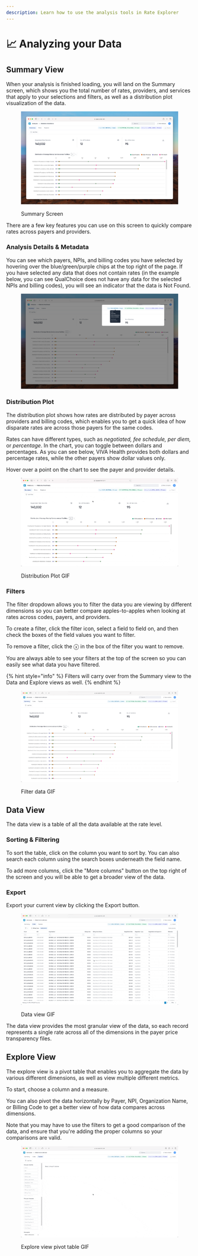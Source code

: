 ```yaml
---
description: Learn how to use the analysis tools in Rate Explorer
---
```


# 📈 Analyzing your Data

## Summary View

When your analysis is finished loading, you will land on the Summary screen, which shows you the total number of rates, providers, and services that apply to your selections and filters, as well as a distribution plot visualization of the data.

<figure><img src="../../.gitbook/assets/CleanShot 2024-03-20 at 10.56.34@2x (1).png" alt=""><figcaption><p>Summary Screen</p></figcaption></figure>

There are a few key features you can use on this screen to quickly compare rates across payers and providers.&#x20;

### Analysis Details & Metadata

You can see which payers, NPIs, and billing codes you have selected by hovering over the blue/green/purple chips at the top right of the page. If you have selected any data that does not contain rates (in the example below, you can see QualChoice does not have any data for the selected NPIs and billing codes), you will see an indicator that the data is Not Found.

<figure><img src="../../.gitbook/assets/CleanShot 2024-03-20 at 13.04.28@2x.png" alt=""><figcaption></figcaption></figure>

### Distribution Plot

The distribution plot shows how rates are distributed by payer across providers and billing codes, which enables you to get a quick idea of how disparate rates are across those payers for the same codes.&#x20;

Rates can have different types, such as _negotiated, fee schedule, per diem,_ or _percentage_. In the chart, you can toggle between dollars and percentages. As you can see below, VIVA Health provides both dollars and percentage rates, while the other payers show dollar values only.

Hover over a point on the chart to see the payer and provider details.

<figure><img src="../../.gitbook/assets/CleanShot 2024-03-20 at 11.34.14.gif" alt=""><figcaption><p>Distribution Plot GIF</p></figcaption></figure>

### Filters

The filter dropdown allows you to filter the data you are viewing by different dimensions so you can better compare apples-to-apples when looking at rates across codes, payers, and providers.&#x20;

To create a filter, click the filter icon, select a field to field on, and then check the boxes of the field values you want to filter.&#x20;

To remove a filter, click the ⓧ in the box of the filter you want to remove.

You are always able to see your filters at the top of the screen so you can easily see what data you have filtered.&#x20;

{% hint style="info" %}
Filters will carry over from the Summary view to the Data and Explore views as well.
{% endhint %}

<figure><img src="../../.gitbook/assets/CleanShot 2024-03-20 at 11.52.28.gif" alt=""><figcaption><p>Filter data GIF</p></figcaption></figure>

## Data View

The data view is a table of all the data available at the rate level.

### Sorting & Filtering

To sort the table, click on the column you want to sort by. You can also search each column using the search boxes underneath the field name.

To add more columns, click the "More columns" button on the top right of the screen and you will be able to get a broader view of the data.

### Export

Export your current view by clicking the Export button.

<figure><img src="../../.gitbook/assets/CleanShot 2024-03-20 at 13.18.17 (1).gif" alt=""><figcaption><p>Data view GIF</p></figcaption></figure>

The data view provides the most granular view of the data, so each record represents a single rate across all of the dimensions in the payer price transparency files.

## Explore View

The explore view is a pivot table that enables you to aggregate the data by various different dimensions, as well as view multiple different metrics.

To start, choose a column and a measure.

You can also pivot the data horizontally by Payer, NPI, Organization Name, or Billing Code to get a better view of how data compares across dimensions.&#x20;

Note that you may have to use the filters to get a good comparison of the data, and ensure that you're adding the proper columns so your comparisons are valid.

<figure><img src="../../.gitbook/assets/CleanShot 2024-03-20 at 13.23.01.gif" alt=""><figcaption><p>Explore view pivot table GIF</p></figcaption></figure>

